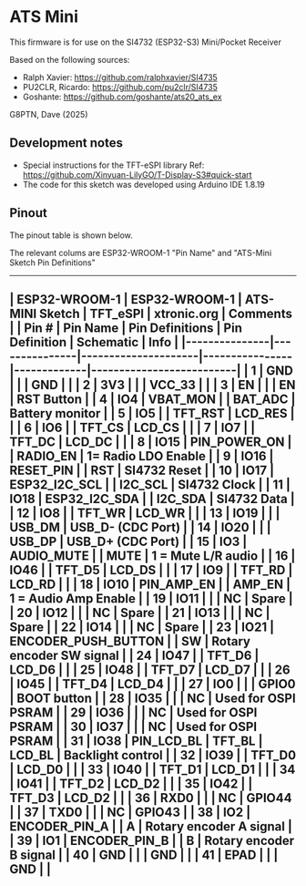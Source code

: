 # ATS Mini

This firmware is for use on the SI4732 (ESP32-S3) Mini/Pocket Receiver

Based on the following sources:

* Ralph Xavier:      https://github.com/ralphxavier/SI4735
* PU2CLR, Ricardo:   https://github.com/pu2clr/SI4735
* Goshante:          https://github.com/goshante/ats20_ats_ex

G8PTN, Dave (2025)

## Development notes

- Special instructions for the TFT-eSPI library
  Ref: https://github.com/Xinyuan-LilyGO/T-Display-S3#quick-start
- The code for this sketch was developed using Arduino IDE 1.8.19

## Pinout

The pinout table is shown below.

The relevant colums are ESP32-WROOM-1 "Pin Name" and "ATS-Mini Sketch Pin Definitions"

-----------------------------------------------------------------------------------------------------------------
| ESP32-WROOM-1 | ESP32-WROOM-1 | ATS-MINI Sketch     | TFT_eSPI       | xtronic.org | Comments                 |
| Pin #         | Pin Name      | Pin Definitions     | Pin Definition | Schematic   | Info                     |
|---------------|---------------|---------------------|----------------|-------------|--------------------------|
| 1             | GND           |                     |                | GND         |                          |
| 2             | 3V3           |                     |                | VCC_33      |                          |
| 3             | EN            |                     |                | EN          | RST Button               |
| 4             | IO4           | VBAT_MON            |                | BAT_ADC     | Battery monitor          |
| 5             | IO5           |                     | TFT_RST        | LCD_RES     |                          |
| 6             | IO6           |                     | TFT_CS         | LCD_CS      |                          |
| 7             | IO7           |                     | TFT_DC         | LCD_DC      |                          |
| 8             | IO15          | PIN_POWER_ON        |                | RADIO_EN    | 1= Radio LDO Enable      |
| 9             | IO16          | RESET_PIN           |                | RST         | SI4732 Reset             |
| 10            | IO17          | ESP32_I2C_SCL       |                | I2C_SCL     | SI4732 Clock             |
| 11            | IO18          | ESP32_I2C_SDA       |                | I2C_SDA     | SI4732 Data              |
| 12            | IO8           |                     | TFT_WR         | LCD_WR      |                          |
| 13            | IO19          |                     |                | USB_DM      | USB_D- (CDC Port)        |
| 14            | IO20          |                     |                | USB_DP      | USB_D+ (CDC Port)        |
| 15            | IO3           | AUDIO_MUTE          |                | MUTE        | 1 = Mute L/R audio       |
| 16            | IO46          |                     | TFT_D5         | LCD_DS      |                          |
| 17            | IO9           |                     | TFT_RD         | LCD_RD      |                          |
| 18            | IO10          | PIN_AMP_EN          |                | AMP_EN      | 1 = Audio Amp Enable     |
| 19            | IO11          |                     |                | NC          | Spare                    |
| 20            | IO12          |                     |                | NC          | Spare                    |
| 21            | IO13          |                     |                | NC          | Spare                    |
| 22            | IO14          |                     |                | NC          | Spare                    |
| 23            | IO21          | ENCODER_PUSH_BUTTON |                | SW          | Rotary encoder SW signal |
| 24            | IO47          |                     | TFT_D6         | LCD_D6      |                          |
| 25            | IO48          |                     | TFT_D7         | LCD_D7      |                          |
| 26            | IO45          |                     | TFT_D4         | LCD_D4      |                          |
| 27            | IO0           |                     |                | GPIO0       | BOOT button              |
| 28            | IO35          |                     |                | NC          | Used for OSPI PSRAM      |
| 29            | IO36          |                     |                | NC          | Used for OSPI PSRAM      |
| 30            | IO37          |                     |                | NC          | Used for OSPI PSRAM      |
| 31            | IO38          | PIN_LCD_BL          | TFT_BL         | LCD_BL      | Backlight control        |
| 32            | IO39          |                     | TFT_D0         | LCD_D0      |                          |
| 33            | IO40          |                     | TFT_D1         | LCD_D1      |                          |
| 34            | IO41          |                     | TFT_D2         | LCD_D2      |                          |
| 35            | IO42          |                     | TFT_D3         | LCD_D2      |                          |
| 36            | RXD0          |                     |                | NC          | GPIO44                   |
| 37            | TXD0          |                     |                | NC          | GPIO43                   |
| 38            | IO2           | ENCODER_PIN_A       |                | A           | Rotary encoder A signal  |
| 39            | IO1           | ENCODER_PIN_B       |                | B           | Rotary encoder B signal  |
| 40            | GND           |                     |                | GND         |                          |
| 41            | EPAD          |                     |                | GND         |                          |
-----------------------------------------------------------------------------------------------------------------
